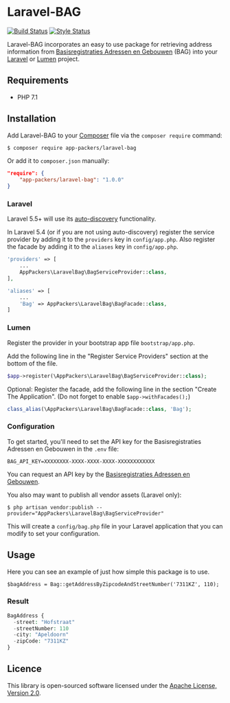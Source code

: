 # Laravel-BAG

[![Build Status](https://travis-ci.org/app-packers/laravel-bag.svg?branch=master)](https://travis-ci.org/app-packers/laravel-bag)
[![Style Status](https://styleci.io/repos/132171375/shield?branch=master&style=flat)](https://styleci.io/repos/132171375)

Laravel-BAG incorporates an easy to use package for retrieving address information from [Basisregistraties Adressen en Gebouwen](https://bag.basisregistraties.overheid.nl/) (BAG) into your [Laravel](https://laravel.com/) or [Lumen](https://lumen.laravel.com/) project.

## Requirements

* PHP 7.1

## Installation

Add Laravel-BAG to your [Composer](https://getcomposer.org/) file via the `composer require` command:

```bash
$ composer require app-packers/laravel-bag
```

Or add it to `composer.json` manually:

```json
"require": {
    "app-packers/laravel-bag": "1.0.0"
}
```

### Laravel

Laravel 5.5+ will use its [auto-discovery](https://laravel.com/docs/5.5/packages#package-discovery) functionality.

In Laravel 5.4 (or if you are not using auto-discovery) register the service provider by adding it to the `providers` key in `config/app.php`. Also register the facade by adding it to the `aliases` key in `config/app.php`.

```php
'providers' => [
    ...
    AppPackers\LaravelBag\BagServiceProvider::class,
],

'aliases' => [
    ...
    'Bag' => AppPackers\LaravelBag\BagFacade::class,
]
```

### Lumen

Register the provider in your bootstrap app file `bootstrap/app.php`.

Add the following line in the "Register Service Providers" section at the bottom of the file.
```php
$app->register(\AppPackers\LaravelBag\BagServiceProvider::class);
```

Optional: Register the facade, add the following line in the section "Create The Application". (Do not forget to enable `$app->withFacades();`)
```php
class_alias(\AppPackers\LaravelBag\BagFacade::class, 'Bag');
```

### Configuration

To get started, you'll need to set the API key for the Basisregistraties Adressen en Gebouwen in the `.env` file:

    BAG_API_KEY=XXXXXXXX-XXXX-XXXX-XXXX-XXXXXXXXXXXX

You can request an API key by the [Basisregistraties Adressen en Gebouwen](https://bag.basisregistraties.overheid.nl/).

You also may want to publish all vendor assets (Laravel only):

    $ php artisan vendor:publish --provider="AppPackers\LaravelBag\BagServiceProvider"

This will create a `config/bag.php` file in your Laravel application that you can modify to set your configuration.

## Usage

Here you can see an example of just how simple this package is to use.

    $bagAddress = Bag::getAddressByZipcodeAndStreetNumber('7311KZ', 110);

### Result

```php
BagAddress {
  -street: "Hofstraat"
  -streetNumber: 110
  -city: "Apeldoorn"
  -zipCode: "7311KZ"
}
```

## Licence

This library is open-sourced software licensed under the [Apache License, Version 2.0](http://www.apache.org/licenses/LICENSE-2.0).